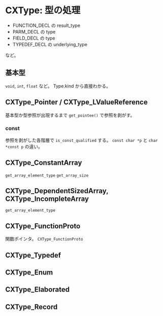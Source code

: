 # CXType: 型の処理

* FUNCTION_DECL の result_type
* PARM_DECL の type
* FIELD_DECL の type
* TYPEDEF_DECL の underlying_type

など。

## 基本型

`void`, `int`, `float` など。
Type.kind から直接わかる。

## CXType_Pointer / CXType_LValueReference 

基本型か型参照が出現するまで `get_pointee()` で参照を剥がす。

### const

参照を剥がした各階層で `is_const_qualified` する。
`const char *p` と `char *const p` の違い。

## CXType_ConstantArray

`get_array_element_type`
`get_array_size`

## CXType_DependentSizedArray, CXType_IncompleteArray

`get_array_element_type`

## CXType_FunctionProto

関数ポインタ。
`CXType_FunctionProto`

## CXType_Typedef 

## CXType_Enum 

## CXType_Elaborated 

## CXType_Record 

